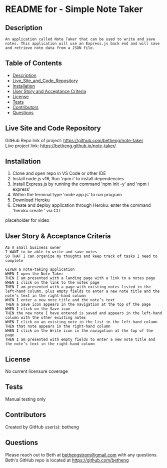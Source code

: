 # README for - Simple Note Taker
  
  ## Description
    An application called Note Taker that can be used to write and save notes. This application will use an Express.js back end and will save and retrieve note data from a JSON file.
  
  ## Table of Contents
  - [Description](#description)
  - [Live_Site_and_Code_Repository](#live_site_and_code_repository)
  - [Installation](#installation)
  - [User Story and Acceptance Criteria](#User_Story_and_Acceptance_Criteria)
  - [License](#license)
  - [Tests](#tests)
  - [Contributors](#contributors)
  - [Questions](#questions)
  
  ## Live Site and Code Repository
  GitHub Repo link of project: <https://github.com/betheng/note-taker>
  <br />
  Live project link: <https://betheng.github.io/note-taker/>

  ## Installation
 1. Clone and open repo in VS Code or other IDE
 2. Install node.js v16, Run 'npm i' to install dependencies
 3. Install Express.js by running the command 'npm init -y' and 'npm i express'
 4. Within the terminal type 'node app.js' to run program
 5. Download Heroku
 6. Create and deploy application through Heroku: enter the command 'heroku create <app-name>' via CLI

placeholder for video    

  ## User Story & Acceptance Criteria
```
AS A small business owner
I WANT to be able to write and save notes
SO THAT I can organize my thoughts and keep track of tasks I need to complete
```
```
GIVEN a note-taking application
WHEN I open the Note Taker
THEN I am presented with a landing page with a link to a notes page
WHEN I click on the link to the notes page
THEN I am presented with a page with existing notes listed in the left-hand column, plus empty fields to enter a new note title and the note’s text in the right-hand column
WHEN I enter a new note title and the note’s text
THEN a Save icon appears in the navigation at the top of the page
WHEN I click on the Save icon
THEN the new note I have entered is saved and appears in the left-hand column with the other existing notes
WHEN I click on an existing note in the list in the left-hand column
THEN that note appears in the right-hand column
WHEN I click on the Write icon in the navigation at the top of the page
THEN I am presented with empty fields to enter a new note title and the note’s text in the right-hand column
```
  ## License
No current licensure coverage
  
  ## Tests
Manual testing only
  
  ## Contributors
  Created by GitHub user(s): betheng

  ## Questions
  Please reach out to Beth at bethengstrom@gmail.com with any questions.
  <br />
  Beth's GitHub repo is located at <https://github.com/betheng>
  